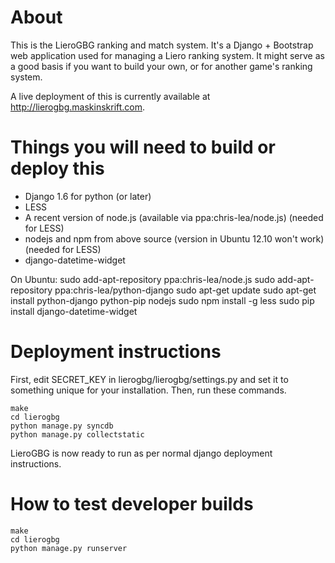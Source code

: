 About
============
This is the LieroGBG ranking and match system. It's a Django + Bootstrap web application used for managing a Liero ranking system. It might serve as a good basis if you want to build your own, or for another game's ranking system.

A live deployment of this is currently available at http://lierogbg.maskinskrift.com.

Things you will need to build or deploy this
============
- Django 1.6 for python (or later)
- LESS
- A recent version of node.js (available via ppa:chris-lea/node.js) (needed for LESS)
- nodejs and npm from above source (version in Ubuntu 12.10 won't work) (needed for LESS)
- django-datetime-widget

On Ubuntu:
    sudo add-apt-repository ppa:chris-lea/node.js
    sudo add-apt-repository ppa:chris-lea/python-django
    sudo apt-get update
    sudo apt-get install python-django python-pip nodejs
    sudo npm install -g less
    sudo pip install django-datetime-widget

Deployment instructions
===================
First, edit SECRET_KEY in lierogbg/lierogbg/settings.py and set it to something unique
for your installation. Then, run these commands.

    make
    cd lierogbg
    python manage.py syncdb
    python manage.py collectstatic

LieroGBG is now ready to run as per normal django deployment instructions.

How to test developer builds
============
    make
    cd lierogbg
    python manage.py runserver
